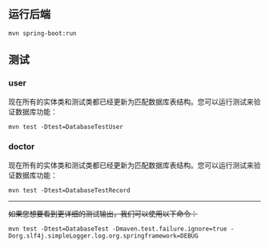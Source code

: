 ## 运行后端

```shell
mvn spring-boot:run
```

## 测试

### user

现在所有的实体类和测试类都已经更新为匹配数据库表结构。您可以运行测试来验证数据库功能：

```shell
mvn test -Dtest=DatabaseTestUser
```

### doctor

现在所有的实体类和测试类都已经更新为匹配数据库表结构。您可以运行测试来验证数据库功能：

```shell
mvn test -Dtest=DatabaseTestRecord
```
---

~~如果您想要看到更详细的测试输出，我们可以使用以下命令：~~
```shell
mvn test -Dtest=DatabaseTest -Dmaven.test.failure.ignore=true -Dorg.slf4j.simpleLogger.log.org.springframework=DEBUG
```
